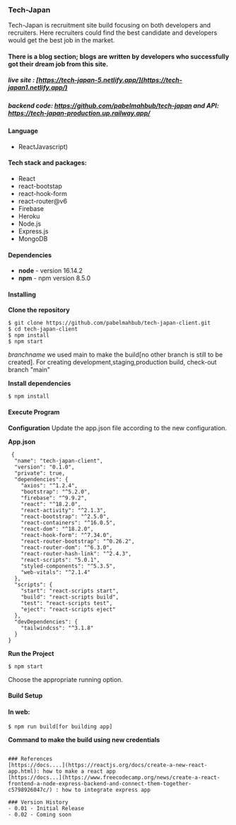 ### Tech-Japan
Tech-Japan is recruitment site build focusing on both developers and recruiters. Here recruiters could find the best candidate and developers would get the best job in the market.
#### There is a blog section; blogs are written by developers who successfully got their dream job from this site. 


##### live site : [https://tech-japan-5.netlify.app/](https://tech-japan1.netlify.app/)
##### backend code: https://github.com/pabelmahbub/tech-japan and API: https://tech-japan-production.up.railway.app/

#### Language
- ReactJavascript)

#### Tech stack and packages:
- React
- react-bootstap
- react-hook-form
- react-router@v6
- Firebase
- Heroku
- Node.js
- Express.js
- MongoDB


#### Dependencies
- **node** - version 16.14.2
- **npm** - npm version 8.5.0


#### Installing
**Clone the repository**
```
$ git clone https://github.com/pabelmahbub/tech-japan-client.git
$ cd tech-japan-client
$ npm install
$ npm start
```
*branchname* we used main to make the build[no other branch is still to be created].
For creating development,staging,production build, check-out branch "main"

**Install dependencies**
```
$ npm install
```
#### Execute Program

**Configuration**
Update the app.json file according to the new configuration.

**App.json**
```
 {
  "name": "tech-japan-client",
  "version": "0.1.0",
  "private": true,
  "dependencies": {
    "axios": "^1.2.4",
    "bootstrap": "^5.2.0",
    "firebase": "^9.9.2",
    "react": "^18.2.0",
    "react-activity": "^2.1.3",
    "react-bootstrap": "^2.5.0",
    "react-containers": "^16.0.5",
    "react-dom": "^18.2.0",
    "react-hook-form": "^7.34.0",
    "react-router-bootstrap": "^0.26.2",
    "react-router-dom": "^6.3.0",
    "react-router-hash-link": "^2.4.3",
    "react-scripts": "5.0.1",
    "styled-components": "^5.3.5",
    "web-vitals": "^2.1.4"
  },
  "scripts": {
    "start": "react-scripts start",
    "build": "react-scripts build",
    "test": "react-scripts test",
    "eject": "react-scripts eject"
  },
  "devDependencies": {
    "tailwindcss": "^3.1.8"
  }
}

 ```
 **Run the Project**
```
$ npm start
```
Choose the appropriate running option.

#### Build Setup
#### In web:
```
$ npm run build[for building app]
```
**Command to make the build using new credentials**
```

### References
[https://docs....](https://reactjs.org/docs/create-a-new-react-app.html): how to make a react app
[https://docs...](https://www.freecodecamp.org/news/create-a-react-frontend-a-node-express-backend-and-connect-them-together-c5798926047c/) : how to integrate express app

### Version History
- 0.01 - Initial Release
- 0.02 - Coming soon
```

